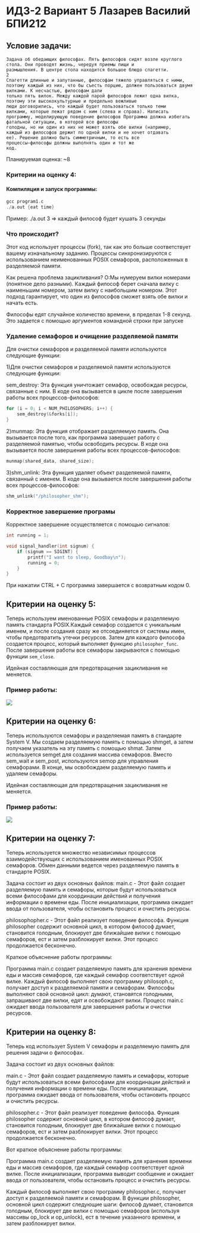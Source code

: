 # ИДЗ-2 Вариант 5 Лазарев Василий БПИ212

## Условие задачи:
```
Задача об обедающих философах. Пять философов сидят возле круглого стола. Они проводят жизнь, чередуя приемы пищи и
размышления. В центре стола находится большое блюдо спагетти.
2
Спагетти длинные и запутанные, философам тяжело управляться с ними, поэтому каждый из них, что бы съесть порцию, должен пользоваться двумя вилками. К несчастью, философам дали
только пять вилок. Между каждой парой философов лежит одна вилка, поэтому эти высококультурные и предельно вежливые
люди договорились, что каждый будет пользоваться только теми
вилками, которые лежат рядом с ним (слева и справа). Написать
программу, моделирующую поведение философов Программа должна избегать фатальной ситуации, в которой все философы
голодны, но ни один из них не может взять обе вилки (например,
каждый из философов держит по одной вилки и не хочет отдавать
ее). Решение должно быть симметричным, то есть все
процессы–философы должны выполнять один и тот же
код.
```


Планируемая оценка: ~8

### Критерии на оценку 4:

#### Компиляция и запуск программы:
```c++
gcc program1.c
./a.out {eat time}
```

Пример: ./a.out 3
=> каждый философ будет кушать 3 секунды

### Что происходит?
Этот код использует процессы (fork), так как это больше соответствует вашему изначальному заданию. Процессы синхронизируются с использованием неименованных POSIX семафоров, расположенных в разделяемой памяти.

Как решена проблема зацикливания?
O:Мы нумеруем вилки номерами (понятное дело разными). Каждый философ берет сначала вилку с наименьшим номером, затем вилку с наибольшим номером. Этот подход гарантирует, что один из философов сможет взять обе вилки и начать есть.

Философы едят случайное количество времени, в пределах 1-8 секунд. Это задается с помощью аргументов командной строки при запуске




### Удаление семафоров и очищение разделяемой памяти
Для очистки семафоров и разделяемой памяти используются следующие функции:

1)Для очистки семафоров и разделяемой памяти используются следующие функции:

sem_destroy: Эта функция уничтожает семафор, освобождая ресурсы, связанные с ним. В коде она вызывается в цикле после завершения работы всех процессов-философов:
```c++
for (i = 0; i < NUM_PHILOSOPHERS; i++) {
    sem_destroy(&forks[i]);
}

```
2)munmap: Эта функция отображает разделяемую память. Она вызывается после того, как программа завершает работу с разделяемой памятью, чтобы освободить ресурсы. В коде она вызывается после завершения работы всех процессов-философов:
```C++
munmap(shared_data, shared_size);
```
3)shm_unlink: Эта функция удаляет объект разделяемой памяти, связанный с именем. В коде она вызывается после завершения работы всех процессов-философов:
```C++
shm_unlink("/philosopher_shm");
```

### Корректное завершение програмы
Корректное завершение осуществляется с помощью сигналов:
```C++
int running = 1;

void signal_handler(int signum) {
    if (signum == SIGINT) {
        printf("I want to sleep, Goodbay\n");
        running = 0;
    }
}
```
При нажатии CTRL + C программа завершается с возвратным кодом 0.
## Критерии на оценку 5:

Теперь используем именованные POSIX семафоры и разделяемую память стандарта POSIX.Каждый семафор создается с уникальным именем, и после создания сразу же отсоединяется от системы имен, чтобы предотвратить утечки ресурсов. Затем для каждого философа создается процесс, который выполняет функцию `philosopher_func`. После завершения работы все семафоры закрываются с помощью функции `sem_close`. 

Идейная составляющая для предотвращения зацикливания не меняется.
### Пример работы:
![](static/example_5.png)


## Критерии на оценку 6:

Теперь используются семафоры и разделяемая память в стандарте System V. Мы создаем разделяемую память с помощью shmget, а затем получаем указатель на эту память с помощью shmat. Затем используется semget для создания массива семафоров. Вместо sem_wait и sem_post, используются semop для управления семафорами. В конце, мы освобождаем разделяемую память и удаляем семафоры.

Идейная составляющая для предотвращения зацикливания не меняется.

### Пример работы:
![](static/example_6.png)

## Критерии на оценку 7:

Теперь используется множество независимых процессов взаимодействующих с использованием именованных POSIX семафоров. Обмен данными ведется через разделяемую память в стандарте POSIX.

Задача состоит из двух основных файлов:
main.c - Этот файл создает разделяемую память и семафоры, которые будут использоваться всеми философами для координации действий и получения информации о времени еды. После инициализации, программа ожидает ввода от пользователя, чтобы остановить процесс и очистить ресурсы.

philosophopher.c - Этот файл реализует поведение философа. Функция philosopher содержит основной цикл, в котором философ думает, становится голодным, блокирует две ближайшие вилки с помощью семафоров, ест и затем разблокирует вилки. Этот процесс продолжается бесконечно.

Краткое объяснение работы программы:

Программа main.c создает разделяемую память для хранения времени еды и массив семафоров, где каждый семафор соответствует одной вилке.
Каждый философ выполняет свою программу philosoph.c, получает доступ к разделяемой памяти и семафорам.
Философы выполняют свой основной цикл: думают, становятся голодными, запрашивают две вилки, едят и освобождают вилки.
Процесс main.c ожидает ввода пользователя для завершения работы и очистки ресурсов.

## Критерии на оценку 8:

Теперь код использует System V семафоры и разделяемую память для решения задачи о философах.

Задача состоит из двух основных файлов:

main.c - Этот файл создает разделяемую память и семафоры, которые будут использоваться всеми философами для координации действий и получения информации о времени еды. После инициализации, программа ожидает ввода от пользователя, чтобы остановить процесс и очистить ресурсы.

philosopher.c - Этот файл реализует поведение философа. Функция philosopher содержит основной цикл, в котором философ думает, становится голодным, блокирует две ближайшие вилки с помощью семафоров, ест и затем разблокирует вилки. Этот процесс продолжается бесконечно.

Вот краткое объяснение работы программы:

Программа main.c создает разделяемую память для хранения времени еды и массив семафоров, где каждый семафор соответствует одной вилке. После инициализации, программа выводит сообщение и ожидает ввода от пользователя, чтобы остановить процесс и очистить ресурсы.

Каждый философ выполняет свою программу philosopher.c, получает доступ к разделяемой памяти и семафорам. В функции philosopher, основной цикл содержит следующие шаги: философ думает, становится голодным, блокирует две вилки с помощью семафоров (используя массивы op_lock и op_unlock), ест в течение указанного времени, и затем разблокирует вилки.

